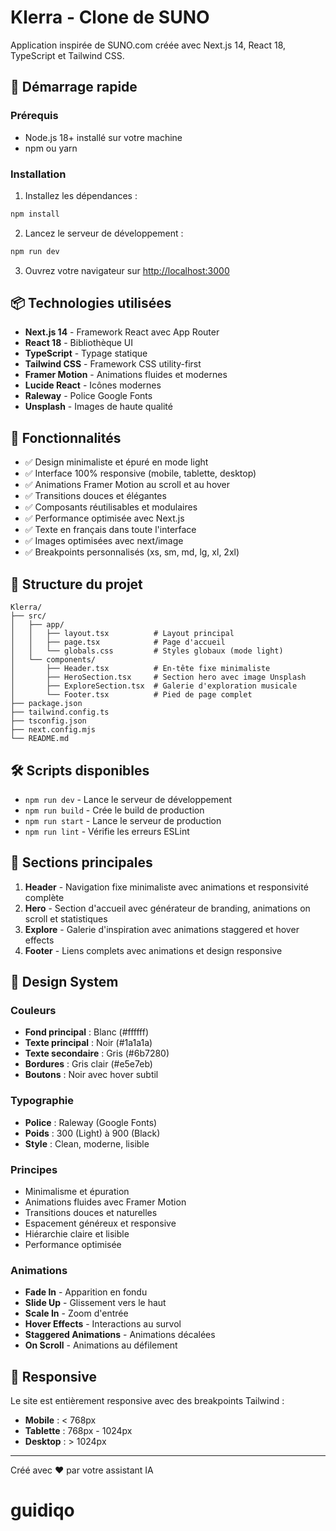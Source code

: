 # Klerra - Clone de SUNO

Application inspirée de SUNO.com créée avec Next.js 14, React 18, TypeScript et Tailwind CSS.

## 🚀 Démarrage rapide

### Prérequis

- Node.js 18+ installé sur votre machine
- npm ou yarn

### Installation

1. Installez les dépendances :
```bash
npm install
```

2. Lancez le serveur de développement :
```bash
npm run dev
```

3. Ouvrez votre navigateur sur [http://localhost:3000](http://localhost:3000)

## 📦 Technologies utilisées

- **Next.js 14** - Framework React avec App Router
- **React 18** - Bibliothèque UI
- **TypeScript** - Typage statique
- **Tailwind CSS** - Framework CSS utility-first
- **Framer Motion** - Animations fluides et modernes
- **Lucide React** - Icônes modernes
- **Raleway** - Police Google Fonts
- **Unsplash** - Images de haute qualité

## 🎨 Fonctionnalités

- ✅ Design minimaliste et épuré en mode light
- ✅ Interface 100% responsive (mobile, tablette, desktop)
- ✅ Animations Framer Motion au scroll et au hover
- ✅ Transitions douces et élégantes
- ✅ Composants réutilisables et modulaires
- ✅ Performance optimisée avec Next.js
- ✅ Texte en français dans toute l'interface
- ✅ Images optimisées avec next/image
- ✅ Breakpoints personnalisés (xs, sm, md, lg, xl, 2xl)

## 📂 Structure du projet

```
Klerra/
├── src/
│   ├── app/
│   │   ├── layout.tsx          # Layout principal
│   │   ├── page.tsx            # Page d'accueil
│   │   └── globals.css         # Styles globaux (mode light)
│   └── components/
│       ├── Header.tsx          # En-tête fixe minimaliste
│       ├── HeroSection.tsx     # Section hero avec image Unsplash
│       ├── ExploreSection.tsx  # Galerie d'exploration musicale
│       └── Footer.tsx          # Pied de page complet
├── package.json
├── tailwind.config.ts
├── tsconfig.json
├── next.config.mjs
└── README.md
```

## 🛠️ Scripts disponibles

- `npm run dev` - Lance le serveur de développement
- `npm run build` - Crée le build de production
- `npm run start` - Lance le serveur de production
- `npm run lint` - Vérifie les erreurs ESLint

## 🎯 Sections principales

1. **Header** - Navigation fixe minimaliste avec animations et responsivité complète
2. **Hero** - Section d'accueil avec générateur de branding, animations on scroll et statistiques
3. **Explore** - Galerie d'inspiration avec animations staggered et hover effects
4. **Footer** - Liens complets avec animations et design responsive

## 🎨 Design System

### Couleurs
- **Fond principal** : Blanc (#ffffff)
- **Texte principal** : Noir (#1a1a1a)
- **Texte secondaire** : Gris (#6b7280)
- **Bordures** : Gris clair (#e5e7eb)
- **Boutons** : Noir avec hover subtil

### Typographie
- **Police** : Raleway (Google Fonts)
- **Poids** : 300 (Light) à 900 (Black)
- **Style** : Clean, moderne, lisible

### Principes
- Minimalisme et épuration
- Animations fluides avec Framer Motion
- Transitions douces et naturelles
- Espacement généreux et responsive
- Hiérarchie claire et lisible
- Performance optimisée

### Animations
- **Fade In** - Apparition en fondu
- **Slide Up** - Glissement vers le haut
- **Scale In** - Zoom d'entrée
- **Hover Effects** - Interactions au survol
- **Staggered Animations** - Animations décalées
- **On Scroll** - Animations au défilement

## 📱 Responsive

Le site est entièrement responsive avec des breakpoints Tailwind :
- **Mobile** : < 768px
- **Tablette** : 768px - 1024px
- **Desktop** : > 1024px

---

Créé avec ❤️ par votre assistant IA

# guidiqo

